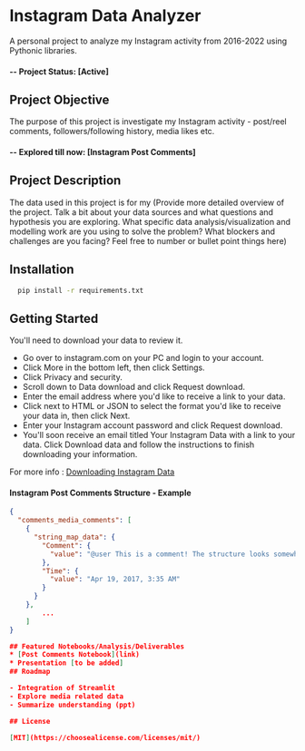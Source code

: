 
# Instagram Data Analyzer

A personal project to analyze my Instagram activity from 2016-2022 using Pythonic libraries.

#### -- Project Status: [Active]

## Project Objective
The purpose of this project is investigate my Instagram activity - post/reel comments, followers/following history, media likes etc.
#### -- Explored till now: [Instagram Post Comments]
 

## Project Description
The data used in this project is for my
(Provide more detailed overview of the project.  Talk a bit about your data sources and what questions and hypothesis you are exploring. What specific data analysis/visualization and modelling work are you using to solve the problem? What blockers and challenges are you facing?  Feel free to number or bullet point things here)


## Installation

```bash
  pip install -r requirements.txt
```
    

## Getting Started
  You'll need to download your data to review it.
  - Go over to instagram.com on your PC and login to your account.
  - Click More in the bottom left, then click Settings.
  - Click Privacy and security.
  - Scroll down to Data download and click Request download.
  - Enter the email address where you'd like to receive a link to your data.
  - Click next to HTML or JSON to select the format you'd like to receive your data in, then click Next.
  - Enter your Instagram account password and click Request download.
  - You'll soon receive an email titled Your Instagram Data with a link to your data. Click Download data and follow the instructions to finish downloading your information.

For more info : [Downloading Instagram Data](https://help.instagram.com/181231772500920/?helpref=uf_share)
#### Instagram Post Comments Structure - Example
```json
{
  "comments_media_comments": [
    {
      "string_map_data": {
        "Comment": {
          "value": "@user This is a comment! The structure looks somewhat like this. \u00f0\u009f\u0098\u0082"
        },
        "Time": {
          "value": "Apr 19, 2017, 3:35 AM"
        }
      }
    },
		...
	]
}

## Featured Notebooks/Analysis/Deliverables
* [Post Comments Notebook](link)
* Presentation [to be added]
## Roadmap

- Integration of Streamlit
- Explore media related data
- Summarize understanding (ppt)

## License

[MIT](https://choosealicense.com/licenses/mit/)